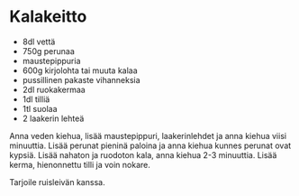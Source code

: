 Kalakeitto
=======

* 8dl vettä
* 750g perunaa
* maustepippuria
* 600g kirjolohta tai muuta kalaa
* pussillinen pakaste vihanneksia
* 2dl ruokakermaa
* 1dl tilliä
* 1tl suolaa
* 2 laakerin lehteä

Anna veden kiehua, lisää maustepippuri, laakerinlehdet ja anna kiehua viisi minuuttia. Lisää perunat pieninä paloina ja anna kiehua kunnes perunat ovat kypsiä. Lisää nahaton ja ruodoton kala, anna kiehua 2-3 minuuttia. Lisää kerma, hienonnettu tilli ja voin nokare.

Tarjoile ruisleivän kanssa.